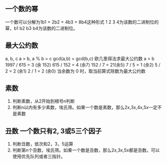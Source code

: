 ## 一个数的幂
一个数可以分解为1b1 + 2b2 + 4b3 + 8b4这种形式
1 2 3 4为该数的二进制位的幂，b1 b2 b3 b4为该数的二进制位。
## 最大公约数
 a, b, c  a > b, a % b = c gcd(a,b) = gcd(b,c)
 欧几里得法求最大公约数 a > b
 1997 / 615 = 3 (余 152)
 615 / 152 = 4 (余7)
 152 / 7 = 21(余5)
 7 / 5 = 1 (余2)
 5 / 2 = 2 (余1)
 2 / 1 = 2 (余0)
 当余数为 0 时，取当前算式除数为最大公约数
## 素数
1. 判断素数，从2开始到根号n判断
2. 判断n以内有多少素数，埃氏筛。如果一个数是素数，那么2x,3x,4x,5x一定不是素数
## 丑数 一个数只有2, 3或5三个因子
1. 判断丑数，依次和2，3，5运算
2. 判断第n个丑数，埃氏筛。如果一个数是丑数，那么2x,3x,5x都是丑数。可以使用优先队列或者三指针。
